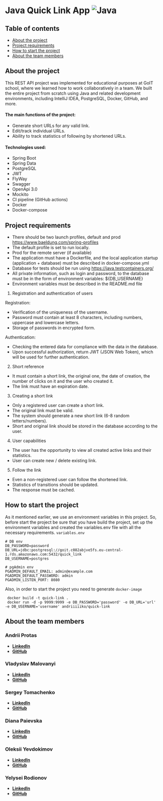 # Java Quick Link App ![Java](https://cdn3.emoji.gg/emojis/java.png)
## Table of contents
* [About the project](#about-the-project)
* [Project requirements](#project-requirements)
* [How to start the project](#how-to-start-the-project)
* [About the team members](#about-the-team-members)

## About the project
This REST API project was implemented for educational purposes at GoIT school, where we learned how to work collaboratively in a team. We built the entire project from scratch using Java and related development environments, including IntelliJ IDEA, PostgreSQL, Docker, GitHub, and more.
#### The main functions of the project:
- Generate short URLs for any valid link.
- Edit/track individual URLs.
- Ability to track statistics of following by shortened URLs.
#### Technologies used:
- Spring Boot
- Spring Data
- PostgreSQL
- JWT
- FlyWay
- Swagger
- OpenApi 3.0
- Mockito
- CI pipeline (GitHub actions)
- Docker
- Docker-compose

## Project requirements
- There should be two launch profiles, default and prod https://www.baeldung.com/spring-profiles
- The default profile is set to run locally.
- Prod for the remote server (if available)
- The application must have a Dockerfile, and the local application startup (application + database) must be described in docker-compose.yml
- Database for tests should be run using https://java.testcontainers.org/
- All private information, such as login and password, to the database must be in the form of environment variables: ${DB_USERNAME}
 - Environment variables must be described in the README.md file
1. Registration and authentication of users

Registration:
- Verification of the uniqueness of the username.
- Password must contain at least 8 characters, including numbers, uppercase and lowercase letters.
- Storage of passwords in encrypted form.
 
Authentication:
- Checking the entered data for compliance with the data in the database.
- Upon successful authorization, return JWT (JSON Web Token), which will be used for further authentication.
 
2. Short reference
- It must contain a short link, the original one, the date of creation, the number of clicks on it and the user who created it.
- The link must have an expiration date.
 
3. Creating a short link
- Only a registered user can create a short link.
- The original link must be valid.
- The system should generate a new short link (6-8 random letters/numbers).
- Short and original link should be stored in the database according to the user.
4. User capabilities
- The user has the opportunity to view all created active links and their statistics.
- User can create new / delete existing link.


5. Follow the link
- Even a non-registered user can follow the shortened link.
- Statistics of transitions should be updated.
- The response must be cached.

## How to start the project
As it mentioned earlier, we use an environment variables in this project. So, before start the project be sure that you have build the project, set up the environment variables and created the variables.env file with all the necessary requirements.
`variables.env`



    # DB env
    DB_PASSWORD=password
    DB_URL=jdbc:postgresql://goit.c082abjve5fs.eu-central-1.rds.amazonaws.com:5432/quick_link
    DB_USERNAME=postgres

    # pgAdmin env
    PGADMIN_DEFAULT_EMAIL: admin@example.com
    PGADMIN_DEFAULT_PASSWORD: admin
    PGADMIN_LISTEN_PORT: 8080



Also, in order to start the project you need to generate `docker-image`

     docker build -t quick-link .
     docker run -d -p 9999:9999 -e DB_PASSWORD='password' -e DB_URL='url' -e DB_USERNAME='username' andriiiiiko/quick-link

## About the team members
### Andrii Protas 
- __[LinkedIn](https://www.linkedin.com/in/andriiiiiko/)__
- __[GitHub](https://github.com/andriiiiiko)__

### Vladyslav Malovanyi
- __[LinkedIn](https://www.linkedin.com/in/vladyslav-malovanyi-b1040b27b/)__
- __[GitHub](https://github.com/vldMlvn)__

### Sergey Tomachenko 
- __[LinkedIn](https://www.linkedin.com/in/sergey-tomachenko/)__
- __[GitHub](https://github.com/Ne4upara)__

### Diana Paievska
- __[LinkedIn]()__
- __[GitHub](https://github.com/paievska)__

### Oleksii Yevdokimov
- __[LinkedIn](https://www.linkedin.com/in/oleksii-yevdokymov-5a6730217/?utm_source=share&utm_campaign=share_via&utm_content=profile&utm_medium=ios_app)__
- __[GitHub](https://github.com/AlexYevdokymov)__

### Yelysei Rodionov 
- __[LinkedIn](https://www.linkedin.com/in/yelysei-rodionov/)__
- __[GitHub](https://github.com/YelyseiR)__

